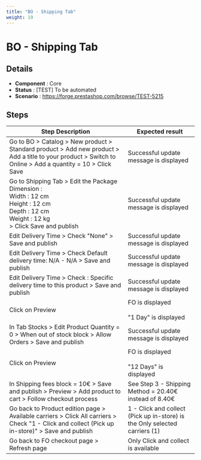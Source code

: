 ```yaml
---
title: "BO - Shipping Tab"
weight: 19
---
```


# BO - Shipping Tab
## Details
* **Component** : Core
* **Status** : [TEST] To be automated
* **Scenario** : https://forge.prestashop.com/browse/TEST-5215

## Steps
| Step Description | Expected result |
| ----- | ----- |
| Go to BO > Catalog > New product > Standard product > Add new product > Add a title to your product > Switch to Online > Add a quantity = 10 > Click Save | Successful update message is displayed |
| Go to Shipping Tab > Edit the Package Dimension : <br>Width : 12 cm<br>Height : 12 cm<br>Depth : 12 cm<br>Weight : 12 kg<br>> Click Save and publish | Successful update message is displayed |
| Edit Delivery Time > Check "None" > Save and publish | Successful update message is displayed |
| Edit Delivery Time > Check Default delivery time: N/A - N/A > Save and publish | Successful update message is displayed |
| Edit Delivery Time > Check : Specific delivery time to this product > Save and publish | Successful update message is displayed |
| Click on Preview | FO is displayed<br><br>"1 Day" is displayed |
| In Tab Stocks > Edit Product Quantity = 0 > When out of stock block > Allow Orders > Save and publish | Successful update message is displayed |
| Click on Preview | FO is displayed<br><br>"12 Days" is displayed |
| In Shipping fees block = 10€ > Save and publish > Preview > Add product to cart > Follow checkout process | See Step 3 - Shipping Method = 20.40€ instead of 8.40€ |
| Go back to Product edition page > Available carriers > Click All carriers > Check "1 - Click and collect (Pick up in-store)" > Save and publish | 1 - Click and collect (Pick up in-store) is the Only selected carriers (1) |
| Go back to FO checkout page > Refresh page | Only Click and collect is available |
